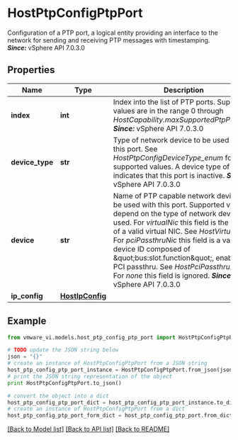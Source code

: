 # HostPtpConfigPtpPort

Configuration of a PTP port, a logical entity providing an interface to the network for sending and receiving PTP messages with timestamping.  ***Since:*** vSphere API 7.0.3.0 

## Properties
Name | Type | Description | Notes
------------ | ------------- | ------------- | -------------
**index** | **int** | Index into the list of PTP ports.  Supported values are in the range 0 through *HostCapability.maxSupportedPtpPorts*-1.  ***Since:*** vSphere API 7.0.3.0  | 
**device_type** | **str** | Type of network device to be used with this port.  See *HostPtpConfigDeviceType_enum* for supported values. A device type of *none* indicates that this port is inactive.  ***Since:*** vSphere API 7.0.3.0  | [optional] 
**device** | **str** | Name of PTP capable network device to be used with this port.  Supported values depend on the type of network device used. For *virtualNic* this field is the name of a valid virtual NIC. See *HostVirtualNic*. For *pciPassthruNic* this field is a valid PCI device ID composed of \&quot;bus:slot.function\&quot;, enabled for PCI passthru. See *HostPciPassthruInfo*. For *none* this field is ignored.  ***Since:*** vSphere API 7.0.3.0  | [optional] 
**ip_config** | [**HostIpConfig**](HostIpConfig.md) |  | [optional] 

## Example

```python
from vmware_vi.models.host_ptp_config_ptp_port import HostPtpConfigPtpPort

# TODO update the JSON string below
json = "{}"
# create an instance of HostPtpConfigPtpPort from a JSON string
host_ptp_config_ptp_port_instance = HostPtpConfigPtpPort.from_json(json)
# print the JSON string representation of the object
print HostPtpConfigPtpPort.to_json()

# convert the object into a dict
host_ptp_config_ptp_port_dict = host_ptp_config_ptp_port_instance.to_dict()
# create an instance of HostPtpConfigPtpPort from a dict
host_ptp_config_ptp_port_form_dict = host_ptp_config_ptp_port.from_dict(host_ptp_config_ptp_port_dict)
```
[[Back to Model list]](../README.md#documentation-for-models) [[Back to API list]](../README.md#documentation-for-api-endpoints) [[Back to README]](../README.md)


